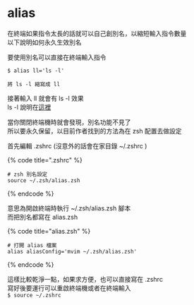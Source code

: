# alias

在終端如果指令太長的話就可以自己創別名，以縮短輸入指令數量  
以下說明如何永久生效別名

要使用別名可以直接在終端輸入指令

```text
$ alias ll='ls -l'

將 ls -l 縮寫成 ll
```

接著輸入 ll 就會有 ls -l 效果  
ls -l 說明在[這裡](./)

當你關閉終端機時就會發現，別名功能不見了  
所以要永久保留，以目前作者找到的方法為在 zsh 配置去做設定

首先編輯 .zshrc \(沒意外的話會在家目錄 ~/.zshrc \)

{% code title=".zshrc" %}
```text
# zsh 別名設定
source ~/.zsh/alias.zsh
```
{% endcode %}

意思為開啟終端時執行 ~/.zsh/alias.zsh 腳本  
而把別名都寫在 alias.zsh

{% code title="alias.zsh" %}
```text
# 打開 alias 檔案
alias aliasConfig='mvim ~/.zsh/alias.zsh'
```
{% endcode %}

這樣比較乾淨一點，如果求方便，也可以直接寫在 .zshrc  
寫好後要運行可以重啟終端機或者在終端輸入  
`$ source ~/.zshrc`

